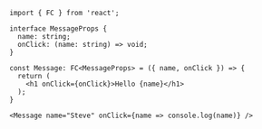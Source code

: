 ```tsx [10]
import { FC } from 'react';

interface MessageProps {
  name: string;
  onClick: (name: string) => void;
}

const Message: FC<MessageProps> = ({ name, onClick }) => {
  return (
    <h1 onClick={onClick}>Hello {name}</h1>
  );
}
```
<!-- .element: data-id="code-animation" -->


```tsx []
<Message name="Steve" onClick={name => console.log(name)} />
```
